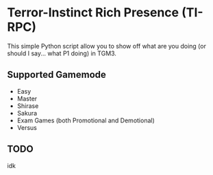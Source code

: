 # Terror-Instinct Rich Presence (TI-RPC)
This simple Python script allow you to show off what are you doing (or should I say... what P1 doing) in TGM3.
## Supported Gamemode

+ Easy
+ Master
+ Shirase
+ Sakura
+ Exam Games (both Promotional and Demotional)
+ Versus

## TODO
idk

